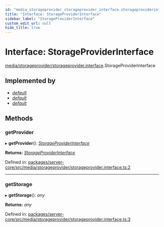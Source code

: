 ```yaml
---
id: "media_storageprovider_storageprovider_interface.storageproviderinterface"
title: "Interface: StorageProviderInterface"
sidebar_label: "StorageProviderInterface"
custom_edit_url: null
hide_title: true
---
```


# Interface: StorageProviderInterface

[media/storageprovider/storageprovider.interface](../modules/media_storageprovider_storageprovider_interface.md).StorageProviderInterface

## Implemented by

* [*default*](../classes/media_storageprovider_local_storage.default.md)
* [*default*](../classes/media_storageprovider_s3_storage.default.md)
* [*default*](../classes/media_storageprovider_storageprovider.default.md)

## Methods

### getProvider

▸ **getProvider**(): [*StorageProviderInterface*](media_storageprovider_storageprovider_interface.storageproviderinterface.md)

**Returns:** [*StorageProviderInterface*](media_storageprovider_storageprovider_interface.storageproviderinterface.md)

Defined in: [packages/server-core/src/media/storageprovider/storageprovider.interface.ts:2](https://github.com/xr3ngine/xr3ngine/blob/a16a45d7e/packages/server-core/src/media/storageprovider/storageprovider.interface.ts#L2)

___

### getStorage

▸ **getStorage**(): *any*

**Returns:** *any*

Defined in: [packages/server-core/src/media/storageprovider/storageprovider.interface.ts:3](https://github.com/xr3ngine/xr3ngine/blob/a16a45d7e/packages/server-core/src/media/storageprovider/storageprovider.interface.ts#L3)
